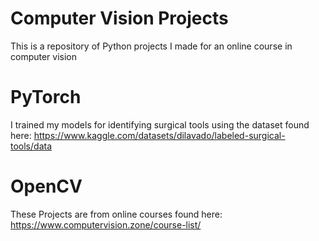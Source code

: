 # Computer Vision Projects
This is a repository of Python projects I made for an online course in computer vision

# PyTorch
I trained my models for identifying surgical tools using the dataset found here: https://www.kaggle.com/datasets/dilavado/labeled-surgical-tools/data

# OpenCV
These Projects are from online courses found here: https://www.computervision.zone/course-list/
